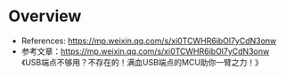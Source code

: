 # Overview

- References: https://mp.weixin.qq.com/s/xi0TCWHR6ibOl7yCdN3onw
- 参考文章：https://mp.weixin.qq.com/s/xi0TCWHR6ibOl7yCdN3onw  《USB端点不够用？不存在的！满血USB端点的MCU助你一臂之力！》

